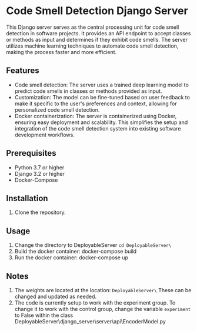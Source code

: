 # Code Smell Detection Django Server

This Django server serves as the central processing unit for code smell detection in software projects. 
It provides an API endpoint to accept classes or methods as input and determines if they exhibit code smells. 
The server utilizes machine learning techniques to automate code smell detection, making the process faster and more efficient.

## Features

- Code smell detection: The server uses a trained deep learning model to predict code smells in classes or methods provided as input.
- Customization: The model can be fine-tuned based on user feedback to make it specific to the user's preferences and context, allowing for personalized code smell detection.
- Docker containerization: The server is containerized using Docker, ensuring easy deployment and scalability. This simplifies the setup and integration of the code smell detection system into existing software development workflows.

## Prerequisites

- Python 3.7 or higher
- Django 3.2 or higher
- Docker-Compose

## Installation

1. Clone the repository. 

## Usage
1. Change the directory to DeployableServer
`cd DeployableServer\ `
2. Build the docker container: docker-compose build
3. Run the docker container: docker-compose up

## Notes

1. The weights are located at the location: 
`DeployableServer\`
These can be changed and updated as needed. 
2. The code is currently setup to work with the experiment group. To change it to work with the control group, change the variable `experiment` to False within the class DeployableServer\django_server\server\api\EncoderModel.py

